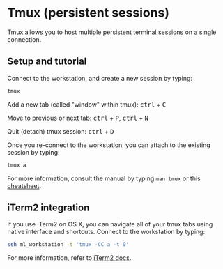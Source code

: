 # Tmux \(persistent sessions\)
Tmux allows you to host multiple persistent terminal sessions on a single connection.


## Setup and tutorial
Connect to the workstation, and create a new session by typing:
```sh
tmux
```

Add a new tab (called "window" within tmux): <kbd>ctrl</kbd> + <kbd>C</kbd>

Move to previous or next tab: <kbd>ctrl</kbd> + <kbd>P</kbd>, <kbd>ctrl</kbd> + <kbd>N</kbd>

Quit (detach) tmux session: <kbd>ctrl</kbd> + <kbd>D</kbd>

Once you re-connect to the workstation, you can attach to the existing session by typing:
```sh
tmux a
```

For more information, consult the manual by typing `man tmux` or this [cheatsheet](https://gist.github.com/MohamedAlaa/2961058).


## iTerm2 integration
If you use iTerm2 on OS X, you can navigate all of your tmux tabs using native interface and shortcuts.
Connect to the workstation by typing:

```sh
ssh ml_workstation -t 'tmux -CC a -t 0'
```

For more information, refer to [iTerm2 docs](https://www.iterm2.com/documentation-tmux-integration.html).
